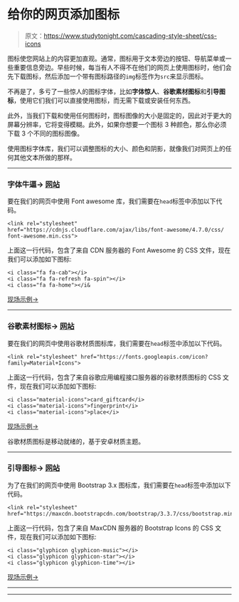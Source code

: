 # 给你的网页添加图标

> 原文：<https://www.studytonight.com/cascading-style-sheet/css-icons>

图标使您网站上的内容更加直观。通常，图标用于文本旁边的按钮、导航菜单或一些重要信息旁边。早些时候，每当有人不得不在他们的网页上使用图标时，他们会先下载图标，然后添加一个带有图标路径的`img`标签作为`src`来显示图标。

不再是了，多亏了一些惊人的图标字体，比如**字体惊人**、**谷歌素材图标**和**引导图标**，使用它们我们可以直接使用图标，而无需下载或安装任何东西。

此外，当我们下载和使用任何图标时，图标图像的大小是固定的，因此对于更大的屏幕分辨率，它将变得模糊。此外，如果你想要一个图标 3 种颜色，那么你必须下载 3 个不同的图标图像。

使用图标字体库，我们可以调整图标的大小、颜色和阴影，就像我们对网页上的任何其他文本所做的那样。

* * *

### 字体牛逼→ [网站](http://fontawesome.io/)

要在我们的网页中使用 Font awesome 库，我们需要在`head`标签中添加以下代码。

```
<link rel="stylesheet" href="https://cdnjs.cloudflare.com/ajax/libs/font-awesome/4.7.0/css/
font-awesome.min.css">
```

上面这一行代码，包含了来自 CDN 服务器的 Font Awesome 的 CSS 文件，现在我们可以添加如下图标:

```
<i class="fa fa-cab"></i>
<i class="fa fa-refresh fa-spin"></i>
<i class="fa fa-home"></i&
```

[现场示例→](/code/playground/web?file=css-using_font_awesome)

* * *

### 谷歌素材图标→ [网站](https://www.google.com/design/icons/)

要在我们的网页中使用谷歌材质图标库，我们需要在`head`标签中添加以下代码。

```
<link rel="stylesheet" href="https://fonts.googleapis.com/icon?family=Material+Icons">
```

上面这一行代码，包含了来自谷歌应用编程接口服务器的谷歌材质图标的 CSS 文件，现在我们可以添加如下图标:

```
<i class="material-icons">card_giftcard</i>
<i class="material-icons">fingerprint</i>
<i class="material-icons">place</i>
```

[现场示例→](/code/playground/web?file=css-using_google_icons)

谷歌材质图标是移动就绪的，基于安卓材质主题。

* * *

### 引导图标→ [网站](https://getbootstrap.com/docs/3.3/components/)

为了在我们的网页中使用 Bootstrap 3.x 图标库，我们需要在`head`标签中添加以下代码。

```
<link rel="stylesheet" href="https://maxcdn.bootstrapcdn.com/bootstrap/3.3.7/css/bootstrap.min.css">
```

上面这一行代码，包含了来自 MaxCDN 服务器的 Bootstrap Icons 的 CSS 文件，现在我们可以添加如下图标:

```
<i class="glyphicon glyphicon-music"></i>
<i class="glyphicon glyphicon-star"></i>
<i class="glyphicon glyphicon-time"></i>
```

[现场示例→](/code/playground/web?file=css-using_bootstrap_icons)

* * *

* * *